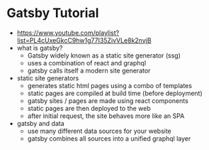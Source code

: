# Gatsby Tutorial

* <https://www.youtube.com/playlist?list=PL4cUxeGkcC9hw1g77I35ZivVLe8k2nvjB>
* what is gatsby?
  * Gatsby widely known as a static site generator (ssg)
  * uses a combination of react and graphql
  * gatsby calls itself a modern site generator
* static site generators
  * generates static html pages using a combo of templates
  * static pages are compiled at build time (before deployment)
  * gatsby sites / pages are made using react components
  * static pages are then deployed to the web
  * after initial request, the site behaves more like an SPA
* gatsby and data
  * use many different data sources for your website
  * gatsby combines all sources into a unified graphql layer
